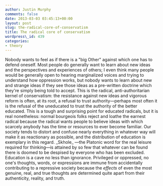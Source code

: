 ```yaml
---
author: Justin Murphy
comments: false
date: 2013-03-03 03:45:13+00:00
layout: post
slug: the-radical-core-of-conservatism
title: The radical core of conservatism
wordpress\_id: 439
categories:
- theory
---
```


Nobody wants to feel as if there is a "big Other" against which one has to defend oneself. Most people do generally want to learn about new ideas and the perspectives and experiences of others; I even think many people would be generally open to hearing marginalized voices and trying to understand how oppression works, but nobody wants to learn about new and strange ideas if they see those ideas as a pre-written doctrine which they're simply being told to accept. This is the radical, anti-authoritarian kernel of conservatism: the resistance against new ideas and vigorous reform is often, at its root, a refusal to trust authority—perhaps most often it is the refusal of the uneducated to trust the authority of the better educated. This is a tough and surprising point for educated radicals, but it is real nonetheless: normal bourgeois folks reject and loathe the earnest radical because the radical wants people to believe ideas with which scarcely anybody has the time or resources to ever become familiar. Our society tends to distort and confuse nearly everything in whatever way will make it as reactionary as possible, and the distribution of education is exemplary in this regard. \_Skhole\_ —the Platonic word for the real leisure required for thinking—is attained by so few that whatever can be found there is doomed to be despised by everyone who has been excluded. Education is a cave no less than ignorance. Privileged or oppressed, no one's thoughts, words, or expressions are immune from accidentally contributing to a repressive society because the _effects_ of even the most genuine, real, and true thoughts are determined quite apart from their authenticity, reality, and truth.